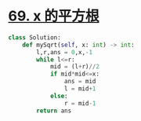 # [69. x 的平方根](https://leetcode-cn.com/problems/sqrtx/)

```python
class Solution:
    def mySqrt(self, x: int) -> int:
        l,r,ans = 0,x,-1
        while l<=r:
            mid = (l+r)//2
            if mid*mid<=x:
                ans = mid
                l = mid+1
            else: 
                r = mid-1
        return ans
```

